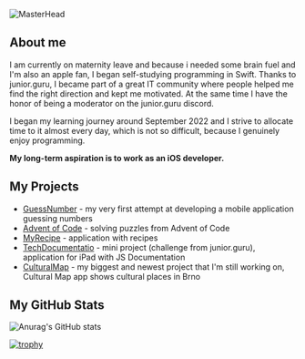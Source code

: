 ![MasterHead](https://github.com/PavlaBerankova/PavlaBerankova/assets/107038196/373d6310-4f90-471d-8fc9-f44932075353)

## About me
I am currently on maternity leave and because i needed some brain fuel and I'm also an apple fan, I began self-studying programming in Swift. Thanks to junior.guru, I became part of a great IT community where people helped me find the right direction and kept me motivated. At the same time I have the honor of being a moderator on the junior.guru discord.

I began my learning journey around September 2022 and I strive to allocate time to it almost every day, which is not so difficult, because I genuinely enjoy programming.

**My long-term aspiration is to work as an iOS developer.**

## My Projects
 - [GuessNumber](https://github.com/PavlaBerankova/GuessNumber) - my very first attempt at developing a mobile application guessing numbers
- [Advent of Code](https://github.com/PavlaBerankova/Advent-of-Code) - solving puzzles from Advent of Code
- [MyRecipe](https://github.com/PavlaBerankova/MyRecipe) - application with recipes
- [TechDocumentatio](https://github.com/PavlaBerankova/jfc-tech-documentation-ipad) - mini project (challenge from junior.guru), application for iPad with JS Documentation
- [CulturalMap](https://github.com/PavlaBerankova/CulturalMap) - my biggest and newest project that I'm still working on, Cultural Map app shows cultural places in Brno

## My GitHub Stats
![Anurag's GitHub stats](https://github-readme-stats.vercel.app/api?username=PavlaBerankova&show_icons=true&theme=gruvbox)   

[![trophy](https://github-profile-trophy.vercel.app/?username=PavlaBerankova&theme=gruvbox&title=Stars,Repositories,Commits,Followers)](https://github.com/PavlaBerankova/github-profile-trophy)


